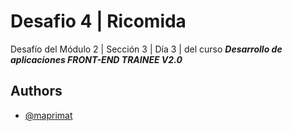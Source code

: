 # Desafio 4 | Ricomida

Desafío del Módulo 2 | Sección 3 | Día 3 | del curso _**Desarrollo de aplicaciones FRONT-END TRAINEE V2.0**_

## Authors

- [@maprimat](https://www.github.com/maprimat)
